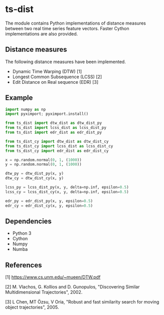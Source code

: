 # ts-dist
The module contains Python implementations of distance measures between two real time series feature vectors. Faster Cython implementations are also provided.

## Distance measures
The following distance measures have been implemented.
* Dynamic Time Warping (DTW) [1]
* Longest Common Subsequence (LCSS) [2]
* Edit Distance on Real sequence (EDR) [3]

## Example
```python
import numpy as np
import pyximport; pyximport.install()

from ts_dist import dtw_dist as dtw_dist_py
from ts_dist import lcss_dist as lcss_dist_py
from ts_dist import edr_dist as edr_dist_py

from ts_dist_cy import dtw_dist as dtw_dist_cy
from ts_dist_cy import lcss_dist as lcss_dist_cy
from ts_dist_cy import edr_dist as edr_dist_cy

x = np.random.normal(0, 1, (1000))
y = np.random.normal(0, 1, (1000))

dtw_py = dtw_dist_py(x, y)
dtw_cy = dtw_dist_cy(x, y)

lcss_py = lcss_dist_py(x, y, delta=np.inf, epsilon=0.5)
lcss_cy = lcss_dist_cy(x, y, delta=np.inf, epsilon=0.5)

edr_py = edr_dist_py(x, y, epsilon=0.5)
edr_cy = edr_dist_cy(x, y, epsilon=0.5)
```

## Dependencies
* Python 3
* Cython
* Numpy
* Numba

## References
[1] https://www.cs.unm.edu/~mueen/DTW.pdf

[2] M. Vlachos, G. Kollios and D. Gunopulos, "Discovering Similar Multidimensional Trajectories", 2002.

[3] L Chen, MT Özsu, V Oria, "Robust and fast similarity search for moving object trajectories", 2005.
